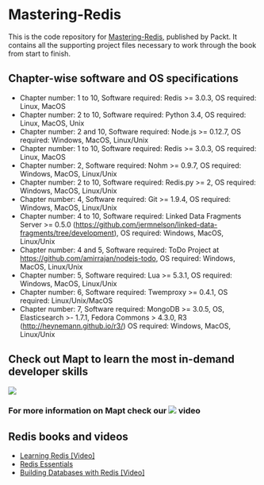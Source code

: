 # Mastering-Redis 

This is the code repository for [Mastering-Redis](https://www.packtpub.com/big-data-and-business-intelligence/mastering-redis?utm_source=github&utm_medium=repository&utm_campaign=9781783988181), published by Packt. It contains all the supporting project files necessary to work through the book from start to finish.

## Chapter-wise software and OS specifications

* Chapter number: 1 to 10, Software required: Redis >= 3.0.3, OS required: Linux, MacOS
* Chapter number: 2 to 10, Software required: Python 3.4, OS required: Linux, MacOS, Unix
* Chapter number: 2 and 10, Software required: Node.js >= 0.12.7, OS required: Windows, MacOS, Linux/Unix
* Chapter number: 1 to 10, Software required: Redis >= 3.0.3, OS required: Linux, MacOS
* Chapter number: 2, Software required: Nohm >= 0.9.7, OS required: Windows, MacOS, Linux/Unix
* Chapter number: 2 to 10, Software required: Redis.py >= 2, OS required: Windows, MacOS, Linux/Unix
* Chapter number: 4, Software required: Git >= 1.9.4, OS required: Windows, MacOS, Linux/Unix
* Chapter number: 4 to 10, Software required: Linked Data Fragments Server >= 0.5.0 (https://github.com/jermnelson/linked-data-fragments/tree/development), OS required: Windows, MacOS, Linux/Unix
* Chapter number: 4 and 5, Software required: ToDo Project at https://github.com/amirrajan/nodejs-todo, OS required: Windows, MacOS, Linux/Unix
* Chapter number: 5, Software required: Lua >= 5.3.1, OS required: Windows, MacOS, Linux/Unix
* Chapter number: 6, Software required: Twemproxy >= 0.4.1, OS required: Linux/Unix/MacOS
* Chapter number: 7, Software required: MongoDB >= 3.0.5, OS, Elasticsearch >- 1.7.1, Fedora Commons > 4.3.0, R3 (http://heynemann.github.io/r3/) OS required: Windows, MacOS, Linux/Unix


## Check out Mapt to learn the most in-demand developer skills

[![](https://github.com/PacktPublishing/Mastering-Redis/blob/master/Images/mapt-pplogo.png)](https://www.packtpub.com/books/subscription/mapt)

### For more information on Mapt check our [![](https://github.com/PacktPublishing/Mastering-Redis/blob/master/Images/Youtube.PNG)](https://www.youtube.com/watch?v=rljqYnpuQyg) video


## Redis books and videos

* [Learning Redis [Video]](https://www.packtpub.com/big-data-and-business-intelligence/learning-redis-video?utm_source=github&utm_medium=repository&utm_campaign=9781784396596)
* [Redis Essentials](https://www.packtpub.com/big-data-and-business-intelligence/redis-essentials?utm_source=github&utm_medium=repository&utm_campaign=9781784392451)
* [Building Databases with Redis [Video]](https://www.packtpub.com/big-data-and-business-intelligence/building-databases-redis-video?utm_source=github&utm_medium=repository&utm_campaign=9781783284115)






